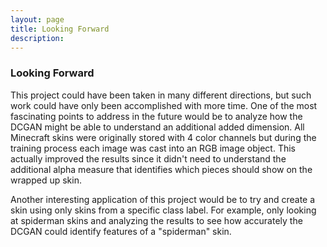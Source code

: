 ```yaml
---
layout: page
title: Looking Forward
description:
---
```


### Looking Forward
This project could have been taken in many different directions, but such work could have only been accomplished with more time. One of the most fascinating points to address in the future would be to analyze how the DCGAN might be able to understand an additional added dimension. All Minecraft skins were originally stored with 4 color channels but during the training process each image was cast into an RGB image object. This actually improved the results since it didn't need to understand the additional alpha measure that identifies which pieces should show on the wrapped up skin. <br>

Another interesting application of this project would be to try and create a skin using only skins from a specific class label. For example, only looking at spiderman skins and analyzing the results to see how accurately the DCGAN could identify features of a "spiderman" skin.

